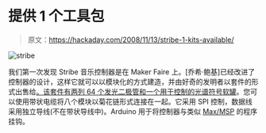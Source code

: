 # 提供 1 个工具包

> 原文：<https://hackaday.com/2008/11/13/stribe-1-kits-available/>

![stribe](img/5e769b4b630db42d530229e6b85ed394.png "stribe")

我们第一次发现 Stribe 音乐控制器是在 Maker Faire 上。[乔希·鲍基]已经改进了控制器的设计，这样它就可以以模块化的方式建造，并由好奇的发明者以套件的形式出售给[。该套件有两列 64 个发光二极管和一个用于控制的](http://www.curiousinventor.com/kits/stribe "Touch Strip LED Display - Curious Inventor")[光谱符号软罐](http://www.spectrasymbol.com/typo3/site/en/softpotsplash/softpot.html "SoftPot")。您可以使用带状电缆将八个模块以菊花链形式连接在一起。它采用 SPI 控制，数据线采用独立导线(不在带状导线中)。Arduino 用于将控制器与类似 [Max/MSP](http://www.cycling74.com/ "Cycling '74 || New Tools For Media") 的程序挂钩。
